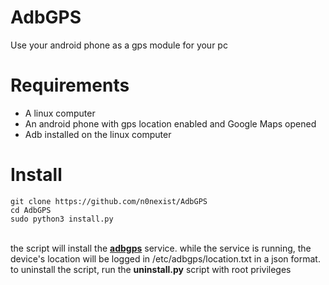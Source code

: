 # AdbGPS
Use your android phone as a gps module for your pc

# Requirements
<ul>
  <li>A linux computer</li>
  <li>An android phone with gps location enabled and Google Maps opened</li>
  <li>Adb installed on the linux computer</li>
</ul>

# Install
```
git clone https://github.com/n0nexist/AdbGPS
cd AdbGPS
sudo python3 install.py
```
<br>
the script will install the <b><u>adbgps</u></b> service. while the service is running, the device's location will be logged in /etc/adbgps/location.txt in a json format.
to uninstall the script, run the <b>uninstall.py</b> script with root privileges
